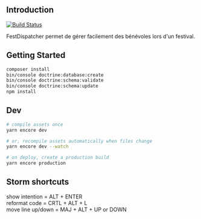 ## Introduction

[![Build Status](https://travis-ci.org/deroguerre/fest_dispatcher.svg?branch=dev)](https://travis-ci.org/deroguerre/fest_dispatcher)

FestDispatcher permet de gérer facilement des bénévoles lors d'un festival.

## Getting Started

```bash
composer install  
bin/console doctrine:database:create  
bin/console doctrine:schema:validate  
bin/console doctrine:schema:update  
npm install
```

## Dev

```bash
# compile assets once
yarn encore dev

# or, recompile assets automatically when files change
yarn encore dev --watch

# on deploy, create a production build
yarn encore production
```

## Storm shortcuts

show intention = ALT + ENTER  
reformat code =  CRTL + ALT + L  
move line up/down =  MAJ + ALT + UP or DOWN